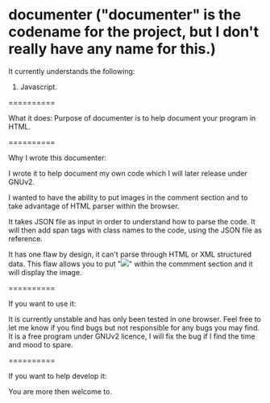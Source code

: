 documenter ("documenter" is the codename for the project, but I don't really have any name for this.)
==========

It currently understands the following:
  1) Javascript.
  
==========

What it does:
  Purpose of documenter is to help document your program in HTML.
    
==========

Why I wrote this documenter:

  I wrote it to help document my own code which I will later release under GNUv2.

  I wanted to have the ability to put images in the comment section and to take advantage of
  HTML parser within the browser.

  It takes JSON file as input in order to understand how to parse the code.
  It will then add span tags with class names to the code, using the JSON file as reference.

  It has one flaw by design, it can't parse through HTML or XML structured data.
  This flaw allows you to put "<img src="pathtoimage" />" within the commment section and it will display the image.

==========

If you want to use it:

  It is currently unstable and has only been tested in one browser.
  Feel free to let me know if you find bugs but not responsible for any bugs you may find.
  It is a free program under GNUv2 licence, I will fix the bug if I find the time and mood to spare.
  
==========

If you want to help develop it:

  You are more then welcome to.
